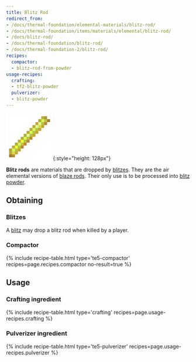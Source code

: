 ```yaml
---
title: Blitz Rod
redirect_from:
- /docs/thermal-foundation/elemental-materials/blitz-rod/
- /docs/thermal-foundation/items/materials/elemental/blitz-rod/
- /docs/blitz-rod/
- /docs/thermal-foundation/blitz-rod/
- /docs/thermal-foundation-2/blitz-rod/
recipes:
  compactor:
  - blitz-rod-from-powder
usage-recipes:
  crafting:
  - tf2-blitz-powder
  pulverizer:
  - blitz-powder
---
```


![Blitz rod](/assets/images/thermal-foundation-2/blitz-rod.png){:style="height: 128px"}


**Blitz rods** are materials that are dropped by [blitzes](/docs/1.12/thermal-foundation-2/blitz/). They
are the air elemental versions of [blaze
rods](https://minecraft.gamepedia.com/Blaze_Rod). Their only use is to be
processed into [blitz powder](/docs/1.12/thermal-foundation-2/blitz-powder/).


Obtaining
---------

### Blitzes
A [blitz](/docs/1.12/thermal-foundation-2/blitz/) may drop a blitz rod when killed by a player.

### Compactor
{% include recipe-table.html type='te5-compactor' recipes=page.recipes.compactor no-result=true %}


Usage
-----

### Crafting ingredient
{% include recipe-table.html type='crafting' recipes=page.usage-recipes.crafting %}

### Pulverizer ingredient
{% include recipe-table.html type='te5-pulverizer' recipes=page.usage-recipes.pulverizer %}
